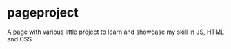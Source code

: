 # pageproject
A page with various little project to learn and showcase my skill in JS, HTML and CSS
